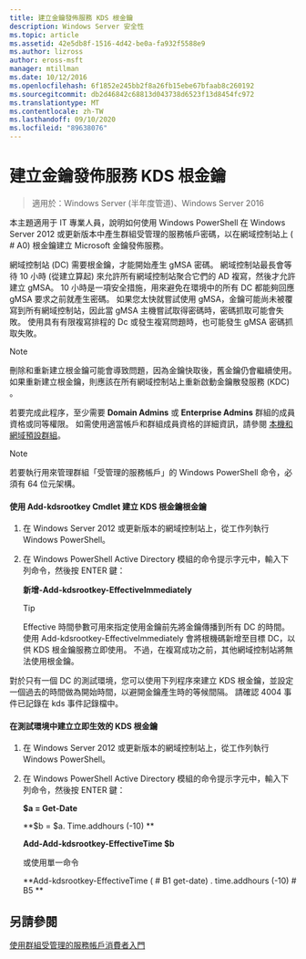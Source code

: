 ```yaml
---
title: 建立金鑰發佈服務 KDS 根金鑰
description: Windows Server 安全性
ms.topic: article
ms.assetid: 42e5db8f-1516-4d42-be0a-fa932f5588e9
ms.author: lizross
author: eross-msft
manager: mtillman
ms.date: 10/12/2016
ms.openlocfilehash: 6f1852e245bb2f8a26fb15ebe67bfaab8c260192
ms.sourcegitcommit: db2d46842c68813d043738d6523f13d8454fc972
ms.translationtype: MT
ms.contentlocale: zh-TW
ms.lasthandoff: 09/10/2020
ms.locfileid: "89638076"
---
```

# <a name="create-the-key-distribution-services-kds-root-key"></a>建立金鑰發佈服務 KDS 根金鑰

>適用於：Windows Server (半年度管道)、Windows Server 2016

本主題適用于 IT 專業人員，說明如何使用 Windows PowerShell 在 Windows Server 2012 或更新版本中產生群組受管理的服務帳戶密碼，以在網域控制站上 ( # A0) 根金鑰建立 Microsoft 金鑰發佈服務。

網域控制站 (DC) 需要根金鑰，才能開始產生 gMSA 密碼。 網域控制站最長會等待 10 小時 (從建立算起) 來允許所有網域控制站聚合它們的 AD 複寫，然後才允許建立 gMSA。 10 小時是一項安全措施，用來避免在環境中的所有 DC 都能夠回應 gMSA 要求之前就產生密碼。  如果您太快就嘗試使用 gMSA，金鑰可能尚未被覆寫到所有網域控制站，因此當 gMSA 主機嘗試取得密碼時，密碼抓取可能會失敗。 使用具有有限複寫排程的 Dc 或發生複寫問題時，也可能發生 gMSA 密碼抓取失敗。

> [!NOTE]
> 刪除和重新建立根金鑰可能會導致問題，因為金鑰快取後，舊金鑰仍會繼續使用。 如果重新建立根金鑰，則應該在所有網域控制站上重新啟動金鑰散發服務 (KDC) 。

若要完成此程序，至少需要 **Domain Admins** 或 **Enterprise Admins** 群組的成員資格或同等權限。 如需使用適當帳戶和群組成員資格的詳細資訊，請參閱 [本機和網域預設群組](/previous-versions/orphan-topics/ws.10/dd728026(v=ws.10))。

> [!NOTE]
> 若要執行用來管理群組「受管理的服務帳戶」的 Windows PowerShell 命令，必須有 64 位元架構。

#### <a name="to-create-the-kds-root-key-using-the-add-kdsrootkey-cmdlet"></a>使用 Add-kdsrootkey Cmdlet 建立 KDS 根金鑰根金鑰

1.  在 Windows Server 2012 或更新版本的網域控制站上，從工作列執行 Windows PowerShell。

2.  在 Windows PowerShell Active Directory 模組的命令提示字元中，輸入下列命令，然後按 ENTER 鍵：

    **新增-Add-kdsrootkey-EffectiveImmediately**

    > [!TIP]
    > Effective 時間參數可用來指定使用金鑰前先將金鑰傳播到所有 DC 的時間。 使用 Add-kdsrootkey-EffectiveImmediately 會將根機碼新增至目標 DC，以供 KDS 根金鑰服務立即使用。 不過，在複寫成功之前，其他網域控制站將無法使用根金鑰。

對於只有一個 DC 的測試環境，您可以使用下列程序來建立 KDS 根金鑰，並設定一個過去的時間做為開始時間，以避開金鑰產生時的等候間隔。 請確認 4004 事件已記錄在 kds 事件記錄檔中。

#### <a name="to-create-the-kds-root-key-in-a-test-environment-for-immediate-effectiveness"></a>在測試環境中建立立即生效的 KDS 根金鑰

1.  在 Windows Server 2012 或更新版本的網域控制站上，從工作列執行 Windows PowerShell。

2.  在 Windows PowerShell Active Directory 模組的命令提示字元中，輸入下列命令，然後按 ENTER 鍵：

    **$a = Get-Date**

    **$b = $a. Time.addhours (-10) **

    **Add-Add-kdsrootkey-EffectiveTime $b**

    或使用單一命令

    **Add-kdsrootkey-EffectiveTime ( # B1 get-date) . time.addhours (-10) # B5 **

## <a name="see-also"></a>另請參閱
[使用群組受管理的服務帳戶消費者入門](getting-started-with-group-managed-service-accounts.md)